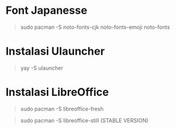 # Font Japanesse

> sudo pacman -S noto-fonts-cjk noto-fonts-emoji noto-fonts

# Instalasi Ulauncher

> yay -S ulauncher

# Instalasi LibreOffice

> sudo pacman -S libreoffice-fresh

> sudo pacman -S libreoffice-still
(STABLE VERSION)
